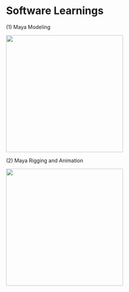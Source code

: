 # Software Learnings  
  
(1) Maya Modeling  
<p align="left">
    <img src="/Maya/shoulijian_2_arnold_render.jpeg", width="320">
    <br>
</p>
  
  
(2) Maya Rigging and Animation  
<p align="left">
    <img src="/Maya/rigging_animation.gif", width="320">
    <br>
</p>
  
  